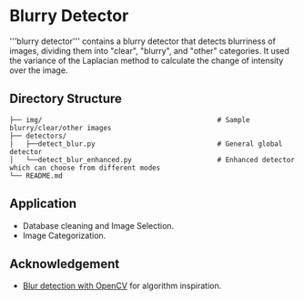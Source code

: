 # Blurry Detector
'''blurry detector''' contains a blurry detector that detects blurriness of images, dividing them into "clear", "blurry", and "other" categories. It used the variance of the Laplacian method to calculate the change of intensity over the image. 

## Directory Structure
```blurry-detector/
├── img/                                           # Sample blurry/clear/other images
├── detectors/                                          
|   ├──detect_blur.py                              # General global detector
│   └──detect_blur_enhanced.py                     # Enhanced detector which can choose from different modes
└── README.md
```

## Application
* Database cleaning and Image Selection.
* Image Categorization.

## Acknowledgement
* [Blur detection with OpenCV](https://pyimagesearch.com/2015/09/07/blur-detection-with-opencv/) for algorithm inspiration.
